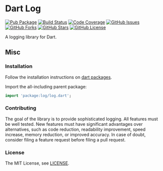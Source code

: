Dart Log
========

[![Pub Package](https://img.shields.io/pub/v/log.svg)](https://pub.dev/packages/log)
[![Build Status](https://github.com/renggli/dart-log/actions/workflows/dart.yml/badge.svg?branch=main)](https://github.com/renggli/dart-log/actions/workflows/dart.yml)
[![Code Coverage](https://codecov.io/gh/renggli/dart-log/branch/main/graph/badge.svg?token=b0fvRMeMBR)](https://codecov.io/gh/renggli/dart-log)
[![GitHub Issues](https://img.shields.io/github/issues/renggli/dart-log.svg)](https://github.com/renggli/dart-log/issues)
[![GitHub Forks](https://img.shields.io/github/forks/renggli/dart-log.svg)](https://github.com/renggli/dart-log/network)
[![GitHub Stars](https://img.shields.io/github/stars/renggli/dart-log.svg)](https://github.com/renggli/dart-log/stargazers)
[![GitHub License](https://img.shields.io/badge/license-MIT-blue.svg)](https://raw.githubusercontent.com/renggli/dart-log/main/LICENSE)

A logging library for Dart.

Misc
----

### Installation

Follow the installation instructions
on [dart packages](https://pub.dev/packages/log/install).

Import the all-including parent package:

```dart
import 'package:log/log.dart';
```

### Contributing

The goal of the library is to provide sophisticated logging. All features must
be well tested. New features must have significant advantages over alternatives,
such as code reduction, readability improvement, speed increase, memory
reduction, or improved accuracy. In case of doubt, consider filing a feature
request before filing a pull request.

### License

The MIT License,
see [LICENSE](https://github.com/renggli/dart-log/raw/main/LICENSE).
